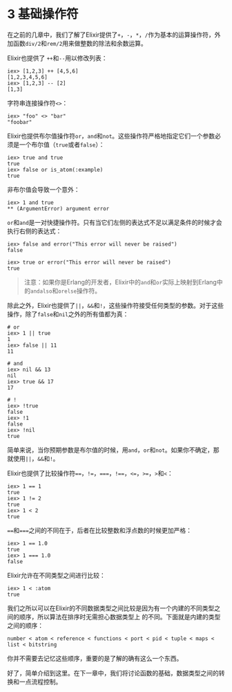 # 3 基础操作符

在之前的几章中，我们了解了Elixir提供了`+`，`-`，`*`，`/`作为基本的运算操作符，外加函数`div/2`和`rem/2`用来做整数的除法和余数运算。

Elixir也提供了 `++`和`--`用以修改列表：

```
iex> [1,2,3] ++ [4,5,6]
[1,2,3,4,5,6]
iex> [1,2,3] -- [2]
[1,3]
```

字符串连接操作符`<>`：

```
iex> "foo" <> "bar"
"foobar"
```

Elixir也提供布尔值操作符`or`，`and`和`not`。这些操作符严格地指定它们一个参数必须是一个布尔值（`true`或者`false`）：

```
iex> true and true
true
iex> false or is_atom(:example)
true
```

非布尔值会导致一个意外：

```
iex> 1 and true
** (ArgumentError) argument error
```
`or`和`and`是一对快捷操作符。只有当它们左侧的表达式不足以满足条件的时候才会执行右侧的表达式：

```
iex> false and error("This error will never be raised")
false

iex> true or error("This error will never be raised")
true
```

> 注意：如果你是Erlang的开发者，Elixir中的`and`和`or`实际上映射到Erlang中的`andalso`和`orelse`操作符。

除此之外，Elixir也提供了`||`，`&&`和`!`，这些操作符接受任何类型的参数。对于这些操作，除了`false`和`nil`之外的所有值都为真：

```
# or
iex> 1 || true
1
iex> false || 11
11

# and
iex> nil && 13
nil
iex> true && 17
17

# !
iex> !true
false
iex> !1
false
iex> !nil
true
```

简单来说，当你预期参数是布尔值的时候，用`and`，`or`和`not`。如果你不确定，那就使用`||`，`&&`和`!`。

Elixir也提供了比较操作符`==`，`!=`，`===`，`!==`，`<=`，`>=`，`>`和`<`：

```
iex> 1 == 1
true
iex> 1 != 2
true
iex> 1 < 2
true
```

`==`和`===`之间的不同在于，后者在比较整数和浮点数的时候更加严格：

```
iex> 1 == 1.0
true
iex> 1 === 1.0
false
```

Elixir允许在不同类型之间进行比较：

```
iex> 1 < :atom
true
```

我们之所以可以在Elixir的不同数据类型之间比较是因为有一个内建的不同类型之间的顺序，所以算法在排序时无需担心数据类型上  的不同。下面就是内建的类型之间的顺序：

```
number < atom < reference < functions < port < pid < tuple < maps < list < bitstring
```

你并不需要去记忆这些顺序，重要的是了解的确有这么一个东西。

好了，简单介绍到这里。在下一章中，我们将讨论函数的基础，数据类型之间的转换和一点流程控制。
